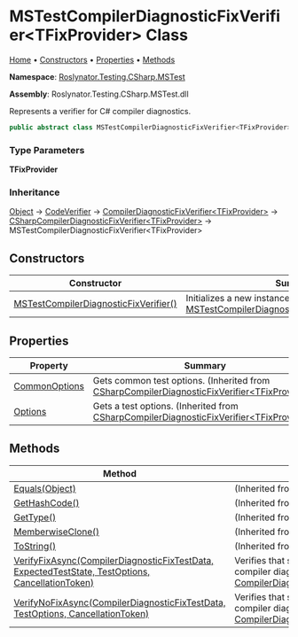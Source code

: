 # MSTestCompilerDiagnosticFixVerifier\<TFixProvider\> Class

[Home](../../../../../README.md) &#x2022; [Constructors](#constructors) &#x2022; [Properties](#properties) &#x2022; [Methods](#methods)

**Namespace**: [Roslynator.Testing.CSharp.MSTest](../README.md)

**Assembly**: Roslynator\.Testing\.CSharp\.MSTest\.dll

  
Represents a verifier for C\# compiler diagnostics\.

```csharp
public abstract class MSTestCompilerDiagnosticFixVerifier<TFixProvider> : Roslynator.Testing.CSharp.CSharpCompilerDiagnosticFixVerifier<TFixProvider> where TFixProvider : Microsoft.CodeAnalysis.CodeFixes.CodeFixProvider, new()
```

### Type Parameters

**TFixProvider**

### Inheritance

[Object](https://docs.microsoft.com/en-us/dotnet/api/system.object) &#x2192; [CodeVerifier](../../../CodeVerifier/README.md) &#x2192; [CompilerDiagnosticFixVerifier\<TFixProvider\>](../../../CompilerDiagnosticFixVerifier-1/README.md) &#x2192; [CSharpCompilerDiagnosticFixVerifier\<TFixProvider\>](../../CSharpCompilerDiagnosticFixVerifier-1/README.md) &#x2192; MSTestCompilerDiagnosticFixVerifier\<TFixProvider\>

## Constructors

| Constructor | Summary |
| ----------- | ------- |
| [MSTestCompilerDiagnosticFixVerifier()](-ctor/README.md) | Initializes a new instance of [MSTestCompilerDiagnosticFixVerifier\<TFixProvider\>](./README.md) |

## Properties

| Property | Summary |
| -------- | ------- |
| [CommonOptions](../../CSharpCompilerDiagnosticFixVerifier-1/CommonOptions/README.md) | Gets common test options\. \(Inherited from [CSharpCompilerDiagnosticFixVerifier\<TFixProvider\>](../../CSharpCompilerDiagnosticFixVerifier-1/README.md)\) |
| [Options](../../CSharpCompilerDiagnosticFixVerifier-1/Options/README.md) | Gets a test options\. \(Inherited from [CSharpCompilerDiagnosticFixVerifier\<TFixProvider\>](../../CSharpCompilerDiagnosticFixVerifier-1/README.md)\) |

## Methods

| Method | Summary |
| ------ | ------- |
| [Equals(Object)](https://docs.microsoft.com/en-us/dotnet/api/system.object.equals) |  \(Inherited from [Object](https://docs.microsoft.com/en-us/dotnet/api/system.object)\) |
| [GetHashCode()](https://docs.microsoft.com/en-us/dotnet/api/system.object.gethashcode) |  \(Inherited from [Object](https://docs.microsoft.com/en-us/dotnet/api/system.object)\) |
| [GetType()](https://docs.microsoft.com/en-us/dotnet/api/system.object.gettype) |  \(Inherited from [Object](https://docs.microsoft.com/en-us/dotnet/api/system.object)\) |
| [MemberwiseClone()](https://docs.microsoft.com/en-us/dotnet/api/system.object.memberwiseclone) |  \(Inherited from [Object](https://docs.microsoft.com/en-us/dotnet/api/system.object)\) |
| [ToString()](https://docs.microsoft.com/en-us/dotnet/api/system.object.tostring) |  \(Inherited from [Object](https://docs.microsoft.com/en-us/dotnet/api/system.object)\) |
| [VerifyFixAsync(CompilerDiagnosticFixTestData, ExpectedTestState, TestOptions, CancellationToken)](../../../CompilerDiagnosticFixVerifier-1/VerifyFixAsync/README.md) | Verifies that specified source will produce compiler diagnostic\. \(Inherited from [CompilerDiagnosticFixVerifier\<TFixProvider\>](../../../CompilerDiagnosticFixVerifier-1/README.md)\) |
| [VerifyNoFixAsync(CompilerDiagnosticFixTestData, TestOptions, CancellationToken)](../../../CompilerDiagnosticFixVerifier-1/VerifyNoFixAsync/README.md) | Verifies that specified source will not produce compiler diagnostic\. \(Inherited from [CompilerDiagnosticFixVerifier\<TFixProvider\>](../../../CompilerDiagnosticFixVerifier-1/README.md)\) |

